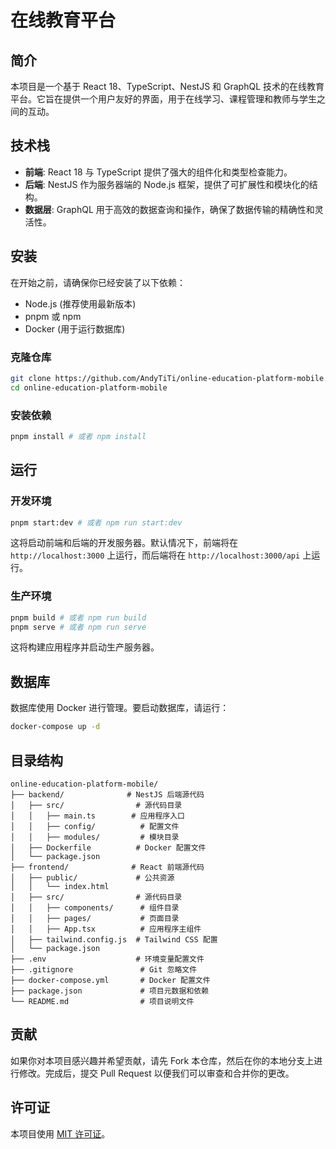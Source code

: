 # 在线教育平台

## 简介

本项目是一个基于 React 18、TypeScript、NestJS 和 GraphQL 技术的在线教育平台。它旨在提供一个用户友好的界面，用于在线学习、课程管理和教师与学生之间的互动。

## 技术栈

- **前端**: React 18 与 TypeScript 提供了强大的组件化和类型检查能力。
- **后端**: NestJS 作为服务器端的 Node.js 框架，提供了可扩展性和模块化的结构。
- **数据层**: GraphQL 用于高效的数据查询和操作，确保了数据传输的精确性和灵活性。

## 安装

在开始之前，请确保你已经安装了以下依赖：

- Node.js (推荐使用最新版本)
- pnpm 或 npm
- Docker (用于运行数据库)

### 克隆仓库

```bash
git clone https://github.com/AndyTiTi/online-education-platform-mobile.git
cd online-education-platform-mobile
```

### 安装依赖

```bash
pnpm install # 或者 npm install
```

## 运行

### 开发环境

```bash
pnpm start:dev # 或者 npm run start:dev
```

这将启动前端和后端的开发服务器。默认情况下，前端将在 `http://localhost:3000` 上运行，而后端将在 `http://localhost:3000/api` 上运行。

### 生产环境

```bash
pnpm build # 或者 npm run build
pnpm serve # 或者 npm run serve
```

这将构建应用程序并启动生产服务器。

## 数据库

数据库使用 Docker 进行管理。要启动数据库，请运行：

```bash
docker-compose up -d
```

## 目录结构

```
online-education-platform-mobile/
├── backend/              # NestJS 后端源代码
│   ├── src/                # 源代码目录
│   │   ├── main.ts        # 应用程序入口
│   │   ├── config/          # 配置文件
│   │   ├── modules/         # 模块目录
│   ├── Dockerfile          # Docker 配置文件
│   └── package.json
├── frontend/              # React 前端源代码
│   ├── public/             # 公共资源
│   │   └── index.html
│   ├── src/                # 源代码目录
│   │   ├── components/      # 组件目录
│   │   ├── pages/           # 页面目录
│   │   ├── App.tsx          # 应用程序主组件
│   ├── tailwind.config.js  # Tailwind CSS 配置
│   └── package.json
├── .env                    # 环境变量配置文件
├── .gitignore               # Git 忽略文件
├── docker-compose.yml       # Docker 配置文件
├── package.json             # 项目元数据和依赖
└── README.md                # 项目说明文件
```

## 贡献

如果你对本项目感兴趣并希望贡献，请先 Fork 本仓库，然后在你的本地分支上进行修改。完成后，提交 Pull Request 以便我们可以审查和合并你的更改。

## 许可证

本项目使用 [MIT 许可证](LICENSE)。